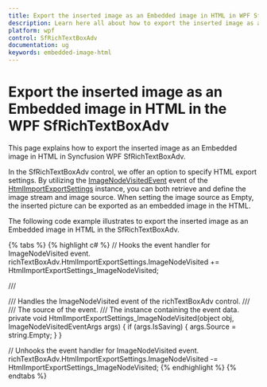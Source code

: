 ```yaml
---
title: Export the inserted image as an Embedded image in HTML in WPF SfRichTextBoxAdv | Syncfusion
description: Learn here all about how to export the inserted image as an Embedded image in HTML in Syncfusion WPF SfRichTextBoxAdv and more.
platform: wpf
control: SfRichTextBoxAdv
documentation: ug
keywords: embedded-image-html
---
```


# Export the inserted image as an Embedded image in HTML in the WPF SfRichTextBoxAdv

This page explains how to export the inserted image as an Embedded image in HTML in Syncfusion WPF SfRichTextBoxAdv.

In the SfRichTextBoxAdv control, we offer an option to specify HTML export settings. By utilizing the [ImageNodeVisitedEvent](https://help.syncfusion.com/cr/wpf/Syncfusion.Windows.Controls.RichTextBoxAdv.ImageNodeVisitedEventArgs.html) event of the [HtmlImportExportSettings](https://help.syncfusion.com/cr/wpf/Syncfusion.Windows.Controls.RichTextBoxAdv.HtmlImportExportSettings.html) instance, you can both retrieve and define the image stream and image source. When setting the image source as Empty, the inserted picture can be exported as an embedded image in the HTML.

The following code example illustrates to export the inserted image as an Embedded image in HTML in the SfRichTextBoxAdv.

{% tabs %}
{% highlight c# %}
// Hooks the event handler for ImageNodeVisited event.
richTextBoxAdv.HtmlImportExportSettings.ImageNodeVisited += HtmlImportExportSettings_ImageNodeVisited;

/// <summary>
/// Handles the ImageNodeVisited event of the richTextBoxAdv control.
/// </summary>
/// <param name="obj">The source of the event.</param>
/// <param name="args">The <see cref="ImageNodeVisitedEventArgs"/> instance containing the event data.</param>
 private void HtmlImportExportSettings_ImageNodeVisited(object obj, ImageNodeVisitedEventArgs args)
        {
            if (args.IsSaving)
            {
                args.Source = string.Empty;
            }
        }
		
// Unhooks the event handler for ImageNodeVisited event.
richTextBoxAdv.HtmlImportExportSettings.ImageNodeVisited -= HtmlImportExportSettings_ImageNodeVisited;
{% endhighlight %}
{% endtabs %}